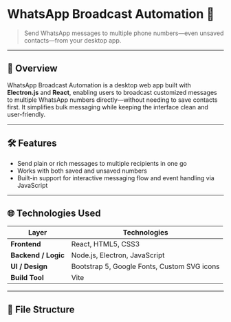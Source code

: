 # WhatsApp Broadcast Automation 🚀

> Send WhatsApp messages to multiple phone numbers—even unsaved contacts—from your desktop app.

---

## 🧭 Overview

WhatsApp Broadcast Automation is a desktop web app built with **Electron.js** and **React**, enabling users to broadcast customized messages to multiple WhatsApp numbers directly—without needing to save contacts first. It simplifies bulk messaging while keeping the interface clean and user-friendly.

---

## 🛠️ Features

- Send plain or rich messages to multiple recipients in one go  
- Works with both saved and unsaved numbers  
- Built-in support for interactive messaging flow and event handling via JavaScript

---

## 🌐 Technologies Used

| Layer             | Technologies                                |
|------------------|---------------------------------------------|
| **Frontend**      | React, HTML5, CSS3                          |
| **Backend / Logic** | Node.js, Electron, JavaScript               |
| **UI / Design**   | Bootstrap 5, Google Fonts, Custom SVG icons |
| **Build Tool**    | Vite                                        |

---

## 📁 File Structure

